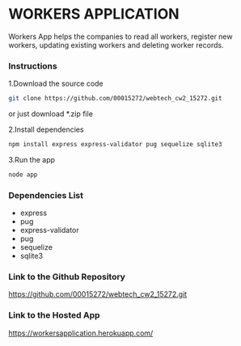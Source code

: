 # WORKERS APPLICATION

Workers App helps the companies to read all workers, register new workers, 
updating existing workers and deleting worker records.

### Instructions
1.Download the source code
```bash
git clone https://github.com/00015272/webtech_cw2_15272.git
```
or just download *.zip file

2.Install dependencies
```bash
npm install express express-validator pug sequelize sqlite3
```
3.Run the app
```bash
node app
```
### Dependencies List
- express
- pug 
- express-validator
- pug
- sequelize
- sqlite3


### Link to the Github Repository
https://github.com/00015272/webtech_cw2_15272.git


### Link to the Hosted App
https://workersapplication.herokuapp.com/